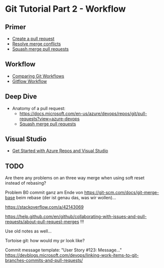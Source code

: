 # Git Tutorial Part 2 - Workflow

## Primer

* [Create a pull request](https://docs.microsoft.com/en-us/azure/devops/repos/git/pullrequest?view=azure-devops-2019)
* [Resolve merge conflicts](https://docs.microsoft.com/de-de/azure/devops/repos/git/merging?view=azure-devops-2019&tabs=visual-studio)
* [Squash merge pull requests](https://docs.microsoft.com/de-de/azure/devops/repos/git/merging-with-squash?view=azure-devops-2019)

## Workflow

* [Comparing Git Workflows](https://www.codingblocks.net/podcast/comparing-git-workflows/)
* [Gitflow Workflow](https://www.atlassian.com/git/tutorials/comparing-workflows/gitflow-workflow)

## Deep Dive

* Anatomy of a pull request:
  * <https://docs.microsoft.com/en-us/azure/devops/repos/git/pull-requests?view=azure-devops>
  * [Squash merge pull requests](https://docs.microsoft.com/en-us/azure/devops/repos/git/merging-with-squash?view=azure-devops)

## Visual Studio

* [Get Started with Azure Repos and Visual Studio](https://docs.microsoft.com/de-de/azure/devops/repos/git/gitquickstart?view=azure-devops-2019&tabs=visual-studio)

## TODO

Are there any problems on an three way merge when using soft reset instead of rebasing?

Problem B0 commit ganz am Ende von https://git-scm.com/docs/git-merge-base beim rebase (der ist genau das, was wir wollen)...

https://stackoverflow.com/a/42143069

https://help.github.com/en/github/collaborating-with-issues-and-pull-requests/about-pull-request-merges !!!

Use old notes as well...

Tortoise git: how would my pr look like?

Commit message template: "User Story #123: Message..."
https://devblogs.microsoft.com/devops/linking-work-items-to-git-branches-commits-and-pull-requests/
